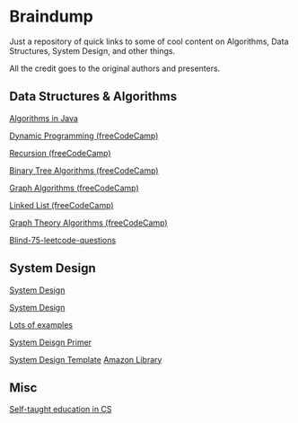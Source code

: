 
# Braindump

Just a repository of quick links to some of cool content on Algorithms, Data Structures, System Design, and other things.

All the credit goes to the original authors and presenters.


## Data Structures & Algorithms
[Algorithms in Java](https://github.com/TheAlgorithms/Java)

[Dynamic Programming (freeCodeCamp)](https://www.youtube.com/watch?v=oBt53YbR9Kk)

[Recursion (freeCodeCamp)](https://www.youtube.com/watch?v=IJDJ0kBx2LM)

[Binary Tree Algorithms (freeCodeCamp)](https://www.youtube.com/watch?v=fAAZixBzIAI)

[Graph Algorithms (freeCodeCamp)](https://www.youtube.com/watch?v=tWVWeAqZ0WU)

[Linked List (freeCodeCamp)](https://www.youtube.com/watch?v=Hj_rA0dhr2I)

[Graph Theory Algorithms (freeCodeCamp)](https://www.youtube.com/watch?v=09_LlHjoEiY&list=RDCMUC8butISFwT-Wl7EV0hUK0BQ&index=8)

[Blind-75-leetcode-questions](https://leetcode.com/discuss/general-discussion/460599/blind-75-leetcode-questions)

## System Design

[System Design](https://www.youtube.com/watch?v=MbjObHmDbZo)

[System Design](https://www.youtube.com/c/SystemDesignInterview)

[Lots of examples](https://tianpan.co/notes/2016-02-13-crack-the-system-design-interview)

[System Deisgn Primer](https://github.com/donnemartin/system-design-primer)

[System Design Template](https://leetcode.com/discuss/career/229177/My-System-Design-Template)
[Amazon Library](aws.amazon.com/builders-library)

## Misc

[Self-taught education in CS](https://github.com/ossu/computer-science)

